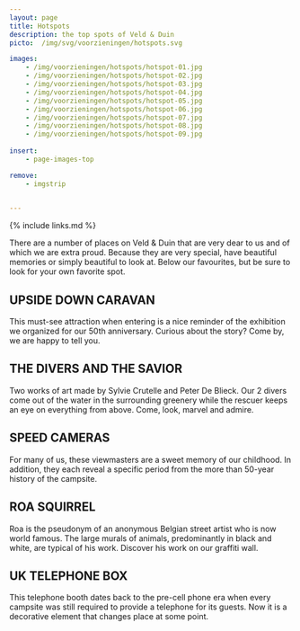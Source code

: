 ```yaml
---
layout: page
title: Hotspots
description: the top spots of Veld & Duin
picto:  /img/svg/voorzieningen/hotspots.svg

images:
    - /img/voorzieningen/hotspots/hotspot-01.jpg
    - /img/voorzieningen/hotspots/hotspot-02.jpg
    - /img/voorzieningen/hotspots/hotspot-03.jpg
    - /img/voorzieningen/hotspots/hotspot-04.jpg
    - /img/voorzieningen/hotspots/hotspot-05.jpg
    - /img/voorzieningen/hotspots/hotspot-06.jpg
    - /img/voorzieningen/hotspots/hotspot-07.jpg
    - /img/voorzieningen/hotspots/hotspot-08.jpg
    - /img/voorzieningen/hotspots/hotspot-09.jpg
    
insert:
    - page-images-top

remove:
    - imgstrip
    

---
```

{% include links.md %}

There are a number of places on Veld & Duin that are very dear to us and of which we are extra proud. Because they are very special, have beautiful memories or simply beautiful to look at.
Below our favourites, but be sure to look for your own favorite spot.

## UPSIDE DOWN CARAVAN
This must-see attraction when entering is a nice reminder of the exhibition we organized for our 50th anniversary. Curious about the story? Come by, we are happy to tell you.

## THE DIVERS AND THE SAVIOR
Two works of art made by Sylvie Crutelle and Peter De Blieck.
Our 2 divers come out of the water in the surrounding greenery while the rescuer keeps an eye on everything from above. Come, look, marvel and admire.

## SPEED CAMERAS
For many of us, these viewmasters are a sweet memory of our childhood. In addition, they each reveal a specific period from the more than 50-year history of the campsite.

## ROA SQUIRREL
Roa is the pseudonym of an anonymous Belgian street artist who is now world famous. The large murals of animals, predominantly in black and white, are typical of his work. Discover his work on our graffiti wall.

## UK TELEPHONE BOX
This telephone booth dates back to the pre-cell phone era when every campsite was still required to provide a telephone for its guests. Now it is a decorative element that changes place at some point.
